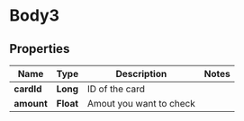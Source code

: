 
# Body3

## Properties
Name | Type | Description | Notes
------------ | ------------- | ------------- | -------------
**cardId** | **Long** | ID of the card | 
**amount** | **Float** | Amout you want to check | 



